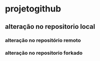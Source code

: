 # projetogithub

## alteração no repositorio local

### alteração no repositório remoto

### alteração no repositorio forkado
